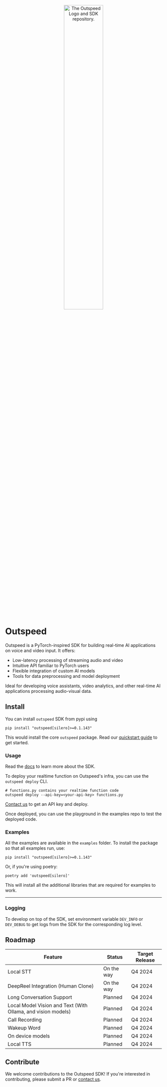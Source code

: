 <div align="center">

<p align="center">
  <picture>
  <source media="(prefers-color-scheme: dark)" srcset="/.github/outspeed_dark.jpg">
  <source media="(prefers-color-scheme: light)" srcset="/.github/outspeed_light.jpg">
  <img style="width:50%;" alt="The Outspeed Logo and SDK repository." src="https://raw.githubusercontent.com/outspeed/outspeed/main/.github/banner_light.png" width="50%">
  </picture>
</p>

</div>

# Outspeed

Outspeed is a PyTorch-inspired SDK for building real-time AI applications on voice and video input. It offers:

- Low-latency processing of streaming audio and video
- Intuitive API familiar to PyTorch users
- Flexible integration of custom AI models
- Tools for data preprocessing and model deployment

Ideal for developing voice assistants, video analytics, and other real-time AI applications processing audio-visual data.

## Install

You can install `outspeed` SDK from pypi using

```
pip install "outspeed[silero]>=0.1.143"
```

This would install the core `outspeed` package.
Read our [quickstart guide](https://docs.outspeed.com/examples/quickstart) to get started.

### Usage

Read the [docs](http://docs.outspeed.com) to learn more about the SDK.

To deploy your realtime function on Outspeed's infra, you can use the `outspeed deploy` CLI.

```
# functions.py contains your realtime function code
outspeed deploy --api-key=<your-api-key> functions.py
```

[Contact us](mailto:contact@outspeed.com) to get an API key and deploy.

Once deployed, you can use the playground in the examples repo to test the deployed code.

### Examples

All the examples are available in the `examples` folder.
To install the package so that all examples run, use:

```
pip install "outspeed[silero]>=0.1.143"
```

Or, if you're using poetry:

```
poetry add 'outspeed[silero]'
```

This will install all the additional libraries that are required for examples to work.

---

### Logging

To develop on top of the SDK, set environment variable `DEV_INFO` or `DEV_DEBUG` to get logs from the SDK for the corresponding log level.

## Roadmap

| Feature                                                      | Status     | Target Release |
| ------------------------------------------------------------ | ---------- | -------------- |
| Local STT                                                    | On the way | Q4 2024        |
| DeepReel Integration (Human Clone)                           | On the way | Q4 2024        |
| Long Conversation Support                                    | Planned    | Q4 2024        |
| Local Model Vision and Text (With Ollama, and vision models) | Planned    | Q4 2024        |
| Call Recording                                               | Planned    | Q4 2024        |
| Wakeup Word                                                  | Planned    | Q4 2024        |
| On device models                                             | Planned    | Q4 2024        |
| Local TTS                                                    | Planned    | Q4 2024        |

## Contribute

We welcome contributions to the Outspeed SDK! If you're interested in contributing, please submit a PR or [contact us](mailto:contact@outspeed.com).
